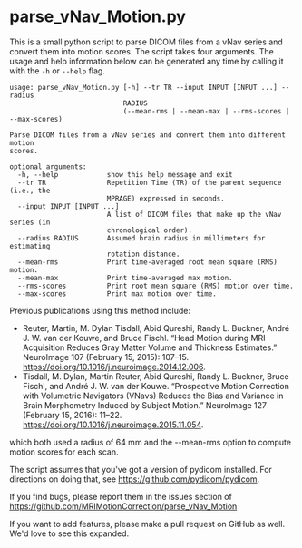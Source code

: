 # parse_vNav_Motion.py

This is a small python script to parse DICOM files from a vNav series and convert them into motion scores. The script takes four arguments.  The usage and help information below can be generated any time by calling it with the `-h` or `--help` flag.

```
usage: parse_vNav_Motion.py [-h] --tr TR --input INPUT [INPUT ...] --radius
                            RADIUS
                            (--mean-rms | --mean-max | --rms-scores | --max-scores)

Parse DICOM files from a vNav series and convert them into different motion
scores.

optional arguments:
  -h, --help            show this help message and exit
  --tr TR               Repetition Time (TR) of the parent sequence (i.e., the
                        MPRAGE) expressed in seconds.
  --input INPUT [INPUT ...]
                        A list of DICOM files that make up the vNav series (in
                        chronological order).
  --radius RADIUS       Assumed brain radius in millimeters for estimating
                        rotation distance.
  --mean-rms            Print time-averaged root mean square (RMS) motion.
  --mean-max            Print time-averaged max motion.
  --rms-scores          Print root mean square (RMS) motion over time.
  --max-scores          Print max motion over time.
```

Previous publications using this method include:

- Reuter, Martin, M. Dylan Tisdall, Abid Qureshi, Randy L. Buckner, André J. W. van der Kouwe, and Bruce Fischl. “Head Motion during MRI Acquisition Reduces Gray Matter Volume and Thickness Estimates.” NeuroImage 107 (February 15, 2015): 107–15. https://doi.org/10.1016/j.neuroimage.2014.12.006.
- Tisdall, M. Dylan, Martin Reuter, Abid Qureshi, Randy L. Buckner, Bruce Fischl, and André J. W. van der Kouwe. “Prospective Motion Correction with Volumetric Navigators (VNavs) Reduces the Bias and Variance in Brain Morphometry Induced by Subject Motion.” NeuroImage 127 (February 15, 2016): 11–22. https://doi.org/10.1016/j.neuroimage.2015.11.054.

which both used a radius of 64 mm and the --mean-rms option to compute motion scores for each scan.

The script assumes that you've got a version of pydicom installed. For directions on doing that, see https://github.com/pydicom/pydicom.

If you find bugs, please report them in the issues section of https://github.com/MRIMotionCorrection/parse_vNav_Motion

If you want to add features, please make a pull request on GitHub as well. We'd love to see this expanded.
